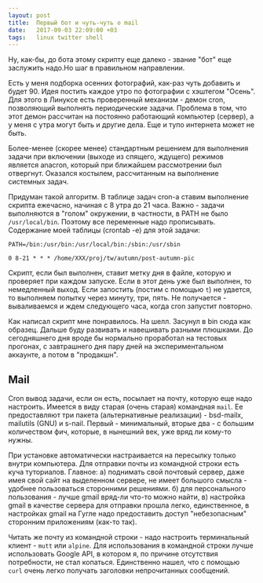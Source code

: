 ```yaml
---
layout: post
title:  Первый бот и чуть-чуть о mail
date:   2017-09-03 22:09:00 +03
tags:   linux twitter shell
---
```


Ну, как-бы, до бота этому скрипту еще далеко - звание "бот" еще заслужить надо.Но шаг в правильном направлении. 

Есть у меня подборка осенних фотографий, как-раз чуть добавить и будет 90. Идея постить каждое утро по фотографии с хэштегом "Осень". Для этого в Линуксе есть проверенный механизм - демон cron, позволяющий выполнять периодические задачи. Проблема в том, что этот демон рассчитан на постоянно работающий компьютер (сервер), а у меня с утра могут быть и другие дела. Еще и тупо интернета может не быть.

Более-менее (скорее менее) стандартным решением для выполнения задачи при включении (выходе из спящего, ждущего) режимов является anacron, который при ближайшем рассмотрении был отвергнут. Оказался костылем, рассчитанным на выполнение системных задач.

Придуман такой алгоритм. В таблице задач cron-а ставим выполнение скрипта ежечасно, начиная с 8 утра до 21 часа. Важно - задачи выполняются в "голом" окружении, в частности, в PATH не было `/usr/local/bin`. Поэтому все переменные надо прописывать. Содержание моей таблицы (crontab -e) для этой задачи:

    PATH=/bin:/usr/bin:/usr/local/bin:/sbin:/usr/sbin

    0 8-21 * * * /home/ХХХ/proj/tw/autumn/post-autumn-pic

Скрипт, если был выполнен, ставит метку дня в файле, которую и проверяет при каждом запуске. Если в этот день уже был выполнен, то немедленный выход. Если запостить (постим с помощью `t`) не удается, то выполняем попытку через минуту, три, пять. Не получается - вываливаемся и ждем следующего часа, когда cron запустит повторно.

Как написал скрипт мне понравилось. На шелл. Засунул в bin сюда как образец. Дальше буду развивать и навешивать разными плюшками. До сегодняшнего дня вроде бы нормально проработал на тестовых прогонах, с завтрашнего дня пару дней на экспериментальном аккаунте, а потом в "продакшн".

Mail
----

Cron вывод задачи, если он есть, посылает на почту, которую еще надо настроить. Имеется в виду старая (очень старая) командная `mail`. Ее предоставляют три пакета (альтернативные реализации) - bsd-mailx, mailutils (GNU) и s-nail. Первый - минимальный, вторые два - с большим количеством фич, которые, в нынешний век, уже вряд ли кому-то нужны.

При установке автоматически настраивается на пересылку только внутри компьютера. Для отправки почты из командной строки есть куча туториалов. Главное: а) поднимать свой почтовый сервер, даже имея свой сайт на выделенном сервере, не имеет большого смысла - удобнее пользоваться сторонними решениями. б) для персонального пользования - лучше gmail вряд-ли что-то можно найти, в) настройка gmail в качестве сервера для отправки прошла легко, единственное, в настройках gmail на Гугле надо предоставить доступ "небезопасным" сторонним приложениям (как-то так).

Читать же почту из командной строки - надо настроить терминальный клиент - `mutt` или `alpine`. Для использования в командной строки лучше использовать Google API, в котором я, по причине отсутствия потребности, не стал копаться. Единственно нашел, что с помощью `curl` очень легко получать заголовки непрочитанных сообщений.

